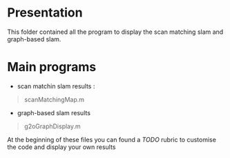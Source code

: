 # Presentation
This folder contained all the program to display the scan matching slam and graph-based slam.
# Main programs
* scan matchin slam results : 
>scanMatchingMap.m
* graph-based slam results
>g2oGraphDisplay.m

At the beginning of these files you can found a *TODO* rubric to customise the code and display your own results
